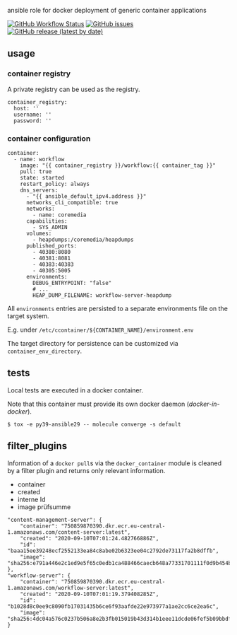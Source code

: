 
ansible role for docker deployment of generic container applications

[![GitHub Workflow Status](https://img.shields.io/github/workflow/status/bodsch/ansible-container/CI)][ci]
[![GitHub issues](https://img.shields.io/github/issues/bodsch/ansible-container)][issues]
[![GitHub release (latest by date)](https://img.shields.io/github/v/release/bodsch/ansible-container)][releases]

[ci]: https://github.com/bodsch/ansible-container/actions
[issues]: https://github.com/bodsch/ansible-container/issues?q=is%3Aopen+is%3Aissue
[releases]: https://github.com/bodsch/ansible-container/releases


## usage

### container registry

A private registry can be used as the registry.

```
container_registry:
  host: ''
  username: ''
  password: ''
```

### container configuration


```
container:
  - name: workflow
    image: "{{ container_registry }}/workflow:{{ container_tag }}"
    pull: true
    state: started
    restart_policy: always
    dns_servers:
      - "{{ ansible_default_ipv4.address }}"
      networks_cli_compatible: true
      networks:
        - name: coremedia
      capabilities:
        - SYS_ADMIN
      volumes:
        - heapdumps:/coremedia/heapdumps
      published_ports:
        - 40380:8080
        - 40381:8081
        - 40383:40383
        - 40305:5005
      environments:
        DEBUG_ENTRYPOINT: "false"
        # ...
        HEAP_DUMP_FILENAME: workflow-server-heapdump
```

All `environments` entries are persisted to a separate environments file on the target system.

E.g. under `/etc/ccontainer/${CONTAINER_NAME}/environment.env`

The target directory for persistence can be customized via `container_env_directory`.


## tests

Local tests are executed in a docker container.

Note that this container must provide its own docker daemon (*docker-in-docker*).

```
$ tox -e py39-ansible29 -- molecule converge -s default
```

## filter_plugins

Information of a `docker pull`s via the `docker_container` module is cleaned by a filter plugin
and returns only relevant information.

- container
- created
- interne Id
- image prüfsumme

```
"content-management-server": {
    "container": "750859870390.dkr.ecr.eu-central-1.amazonaws.com/content-server:latest",
    "created": "2020-09-10T07:01:24.482766886Z",
    "id": "baaa15ee39248ecf2552133ea84c8abe02b6323ee04c2792de73117fa2b8dffb",
    "image": "sha256:e791a446e2c1ed9e5f65c0edb1ca488466caecb648a77331701111f0d9b454b7"
},
"workflow-server": {
    "container": "750859870390.dkr.ecr.eu-central-1.amazonaws.com/workflow-server:latest",
    "created": "2020-09-10T07:01:19.379408285Z",
    "id": "b1028d8c0ee9c8090fb17031435b6ce6f93aafde22e973977a1ae2cc6ce2ea6c",
    "image": "sha256:4dc04a576c0237b506a8e2b3fb015019b43d314b1eee11dcde06fef5b09bbdf4"
}
```

